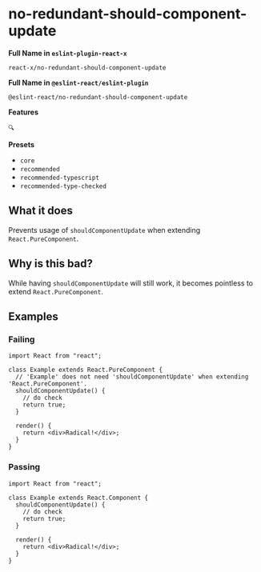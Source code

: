# no-redundant-should-component-update

**Full Name in `eslint-plugin-react-x`**

```plain copy
react-x/no-redundant-should-component-update
```

**Full Name in `@eslint-react/eslint-plugin`**

```plain copy
@eslint-react/no-redundant-should-component-update
```

**Features**

`🔍`

**Presets**

- `core`
- `recommended`
- `recommended-typescript`
- `recommended-type-checked`

## What it does

Prevents usage of `shouldComponentUpdate` when extending `React.PureComponent`.

## Why is this bad?

While having `shouldComponentUpdate` will still work, it becomes pointless to extend `React.PureComponent`.

## Examples

### Failing

```tsx
import React from "react";

class Example extends React.PureComponent {
  // 'Example' does not need 'shouldComponentUpdate' when extending 'React.PureComponent'.
  shouldComponentUpdate() {
    // do check
    return true;
  }

  render() {
    return <div>Radical!</div>;
  }
}
```

### Passing

```tsx
import React from "react";

class Example extends React.Component {
  shouldComponentUpdate() {
    // do check
    return true;
  }

  render() {
    return <div>Radical!</div>;
  }
}
```
